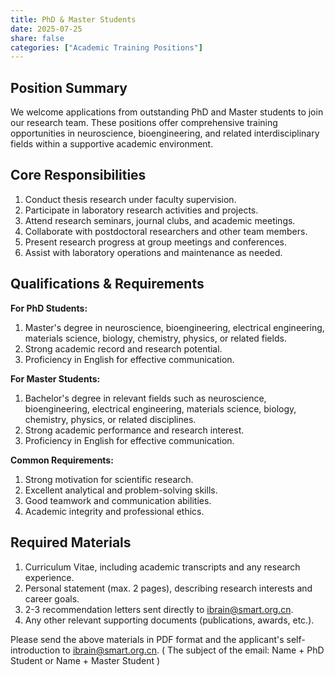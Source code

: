 ```yaml
---
title: PhD & Master Students
date: 2025-07-25
share: false
categories: ["Academic Training Positions"]
---
```

<!--more-->

## Position Summary
We welcome applications from outstanding PhD and Master students to join our research team. These positions offer comprehensive training opportunities in neuroscience, bioengineering, and related interdisciplinary fields within a supportive academic environment.

## Core Responsibilities
1. Conduct thesis research under faculty supervision.
2. Participate in laboratory research activities and projects.
3. Attend research seminars, journal clubs, and academic meetings.
4. Collaborate with postdoctoral researchers and other team members.
5. Present research progress at group meetings and conferences.
6. Assist with laboratory operations and maintenance as needed.

## Qualifications & Requirements
**For PhD Students:**
1. Master's degree in neuroscience, bioengineering, electrical engineering, materials science, biology, chemistry, physics, or related fields.
2. Strong academic record and research potential.
3. Proficiency in English for effective communication.

**For Master Students:**
1. Bachelor's degree in relevant fields such as neuroscience, bioengineering, electrical engineering, materials science, biology, chemistry, physics, or related disciplines.
2. Strong academic performance and research interest.
3. Proficiency in English for effective communication.

**Common Requirements:**
1. Strong motivation for scientific research.
2. Excellent analytical and problem-solving skills.
3. Good teamwork and communication abilities.
4. Academic integrity and professional ethics.

## Required Materials
1. Curriculum Vitae, including academic transcripts and any research experience.
2. Personal statement (max. 2 pages), describing research interests and career goals.
3. 2-3 recommendation letters sent directly to ibrain@smart.org.cn.
4. Any other relevant supporting documents (publications, awards, etc.).

Please send the above materials in PDF format and the applicant's self-introduction to ibrain@smart.org.cn.
( The subject of the email: Name + PhD Student or Name + Master Student )